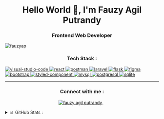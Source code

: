 <h1 align="center">Hello World 👋, I'm Fauzy Agil Putrandy</h1>
<h3 align="center">Frontend Web Developer</h3>

<p align="left"> 
    <img src="https://komarev.com/ghpvc/?username=fauzyap&label=Profile%20views&color=0e75b6&style=flat" alt="fauzyap" /> 
</p>


<h3 align="center">Tech Stack :</h3>

<!-- language/tool/framework stack -->
<a href="https://code.visualstudio.com/" target="_blank"> 
  <img src="https://img.shields.io/badge/Visual%20Studio%20Code-0078d7.svg?style=for-the-badge&logo=visual-studio-code&logoColor=white" alt="visual-studio-code"/> 
</a> 
<a href="https://vuejs.org/" target="_blank"> 
  <img src="https://img.shields.io/badge/react-%2320232a.svg?style=for-the-badge&logo=react&logoColor=%2361DAFB" alt="react"/> 
</a> 
<a href="https://www.postman.com/" target="_blank"> 
  <img src="https://img.shields.io/badge/Postman-FF6C37?style=for-the-badge&logo=postman&logoColor=white" alt="postman"/> 
</a> 
<a href="https://laravel.com/" target="_blank"> 
  <img src="https://img.shields.io/badge/laravel-%23FF2D20.svg?style=for-the-badge&logo=laravel&logoColor=white" alt="laravel"/> 
</a> 
<a href="https://flask.palletsprojects.com" target="_blank"> 
  <img src="https://img.shields.io/badge/flask-%23000.svg?style=for-the-badge&logo=flask&logoColor=white" alt="flask"/> 
</a> 
<!-- <a href="https://expressjs.com/" target="_blank"> 
  <img src="https://img.shields.io/badge/Express.js-000000?style=for-the-badge&logo=express&logoColor=white" alt="expressjs"/> 
</a>  -->

<!-- design stack -->
<a href="https://www.figma.com/" target="_blank"> 
  <img src="https://img.shields.io/badge/figma-%23F24E1E.svg?style=for-the-badge&logo=figma&logoColor=white" alt="figma"/>
</a> 
<a href="https://getbootstrap.com" target="_blank"> 
  <img src="https://img.shields.io/badge/Bootstrap-563D7C?style=for-the-badge&logo=bootstrap&logoColor=white" alt="bootstrap"/>
</a> 
<a href="https://styled-components.com/" target="_blank"> 
  <img src="https://img.shields.io/badge/styled--components-DB7093?style=for-the-badge&logo=styled-components&logoColor=white" alt="styled-component"/>
</a> 

<!-- database stack -->
<a href="https://www.mysql.com/" target="_blank"> 
  <img src="https://img.shields.io/badge/mysql-%2300f.svg?style=for-the-badge&logo=mysql&logoColor=white" alt="mysql"/>
</a>
<a href="https://www.postgresql.org/" target="_blank"> 
  <img src="https://img.shields.io/badge/PostgreSQL-316192?style=for-the-badge&logo=postgresql&logoColor=white" alt="postgresql"/>
</a>
<a href="https://www.sqlite.org/index.html" target="_blank"> 
  <img src="https://img.shields.io/badge/sqlite-%2307405e.svg?style=for-the-badge&logo=sqlite&logoColor=white" alt="sqlite"/>
</a>
<!-- <a href="https://www.mongodb.com/" target="_blank"> 
  <img src="https://img.shields.io/badge/MongoDB-4EA94B?style=for-the-badge&logo=mongodb&logoColor=white" alt="mongodb"/>
</a> -->


<hr/>

<h3 align="center">Connect with me :</h3>

<!-- social media -->
<p align="center">
  <a href="https://www.linkedin.com/in/fauzyagilputrandy/" target="_blank">
    <img align="center" src="https://img.shields.io/badge/LinkedIn-0077B5?style=for-the-badge&logo=linkedin&logoColor=white" alt="fauzy agil putrandy"/>
  </a>&nbsp;&nbsp;
  
  <!-- <a href="" target="_blank">
    <img align="center" src="https://img.shields.io/badge/Instagram-%23E4405F.svg?style=for-the-badge&logo=Instagram&logoColor=white" alt="franciscus rangga yogianto"/>
  </a> -->
</p>

<!-- statistic -->
<details> 
  <summary>📊 GitHub Stats :</summary>
  <a href="https://github.com/anuraghazra/github-readme-stats"><img alt="fauzyap github stats" src="https://github-readme-stats.vercel.app/api?username=fauzyap&show_icons=true&locale=en" height="192px"/></a>
  <a href="https://github.com/anuraghazra/github-readme-stats"><img alt="fauzyap top languages" src="https://github-readme-stats.vercel.app/api/top-langs?username=fauzyap&show_icons=true&locale=en&layout=compact" alt="fauzyap" height="192px"/></a>
</details>
